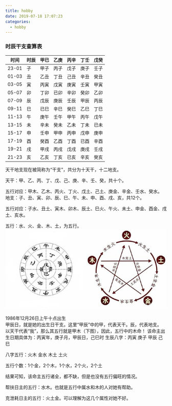 ```yaml
---
title: hobby
date: 2019-07-18 17:07:23
categories:
  - hobby
---
```

### 时辰干支查算表
时间|时辰|甲已|乙庚|丙辛|丁壬|戊癸  
-|-|-|-|-|-|-
23-01|子|甲子|丙子|戊子|庚子|壬子  
01-03|丑|乙丑|丁丑|己丑|辛丑|癸丑  
03-05|寅|丙寅|戊寅|庚寅|壬寅|甲寅  
05-07|卯|丁卯|已卯|辛卯|癸卯|乙卯  
07-09|辰|戊辰|庚辰|壬辰|甲辰|丙辰  
09-11|巳|已巳|辛巳|癸巳|乙巳|丁巳  
11-13|午|庚午|壬午|甲午|丙午|戊午  
13-15|未|辛未|癸未|乙未|丁未|已未  
15-17|申|壬申|甲申|丙申|戊申|庚申  
17-19|酉|癸酉|乙酉|丁酉|已酉|辛酉  
19-21|戌|甲戌|丙戌|戊戌|庚戌|壬戌  
21-23|亥|乙亥|丁亥|已亥|辛亥|癸亥  
<!-- more -->
天干地支现在被简称为“干支”，共分为十天干，十二地支。  

天干：甲、乙、丙、丁、戊、己、庚、辛、壬、癸，共十个。  

五行对应：甲木、乙木、丙火、丁火、戊土、己土、庚金、辛金、壬水、癸水。  
地支：子、丑、寅、卯、辰、巳、午、未、申、酉、戌、亥，共12个。  

五行对应：子水、丑土、寅木、卯木、辰土、巳火、午火、未土、申金、酉金、戌土、亥水。  

五行：水、火、金、木、土，为五行。
![hobby1](/images/hobby1.jpg)

1986年12月26日上午十点出生  
甲辰日，就是她的出生日干支。这里“甲辰”中的甲，代表天干。辰，代表地支。
以天干代表“我”，那么其五行就是甲木（下图），因此，五行中的木命！
该命主出生日期具体为：丙寅年，庚子月，甲辰日，己巳时
生辰八字：丙寅 庚子 甲辰 己巳

八字五行：火木 金水 木土 土火

五行个数：1个金，2个木，1个水，2个火，2个土

结果可知，该命主五行诸全，都不缺，但是也没有五行偏旺的情况。

帮扶日主的五行：水木。也就是五行中属水和木的人对她有帮助。

克泄耗日主的五行：火土金。可以理解为这几个属性对她不好。